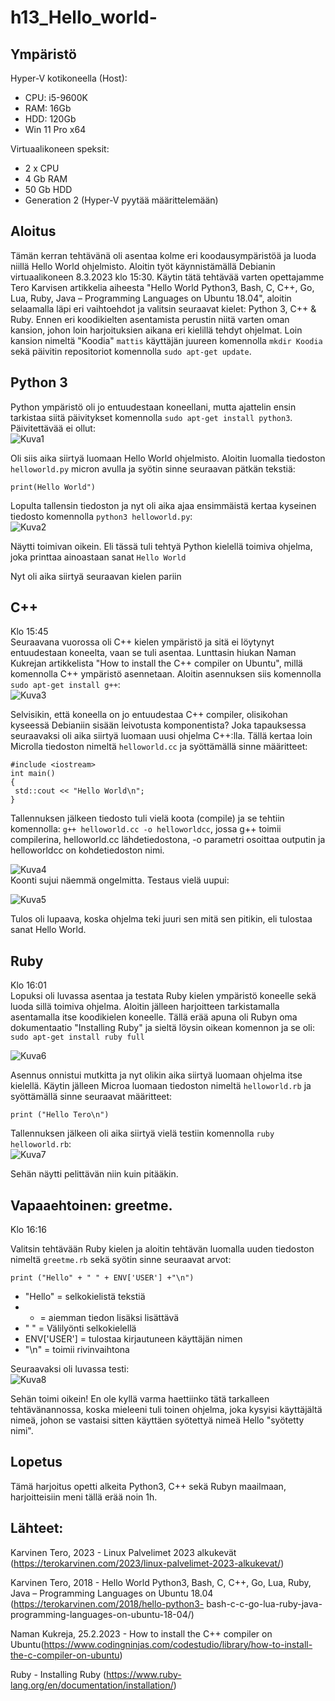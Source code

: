 # h13_Hello_world-


## Ympäristö

Hyper-V kotikoneella (Host):

- CPU: i5-9600K
- RAM: 16Gb
- HDD: 120Gb
- Win 11 Pro x64

Virtuaalikoneen speksit:

- 2 x CPU
- 4 Gb RAM
- 50 Gb HDD
- Generation 2 (Hyper-V pyytää määrittelemään)


## Aloitus 
Tämän kerran tehtävänä oli asentaa kolme eri koodausympäristöä ja luoda niillä Hello World ohjelmisto. Aloitin työt käynnistämällä Debianin virtuaalikoneen 8.3.2023 klo 15:30. Käytin tätä tehtävää varten opettajamme Tero Karvisen artikkelia aiheesta "Hello World Python3, Bash, C, C++, Go, Lua, Ruby, Java – Programming Languages on Ubuntu 18.04", aloitin selaamalla läpi eri vaihtoehdot ja valitsin seuraavat kielet: Python 3, C++ & Ruby. Ennen eri koodikielten asentamista perustin niitä varten oman kansion, johon loin harjoituksien aikana eri kielillä tehdyt ohjelmat. Loin kansion nimeltä "Koodia" ```mattis``` käyttäjän juureen komennolla ```mkdir Koodia``` sekä päivitin repositoriot komennolla ```sudo apt-get update```.


## Python 3
Python ympäristö oli jo entuudestaan koneellani, mutta ajattelin ensin tarkistaa siitä päivitykset komennolla ```sudo apt-get install python3```.
Päivitettävää ei ollut: </br>
![Kuva1](https://user-images.githubusercontent.com/122887740/223729317-280a4b6f-37e7-4071-b735-ff4a273cde06.png)</br>


Oli siis aika siirtyä luomaan Hello World ohjelmisto. Aloitin luomalla tiedoston ```helloworld.py``` micron avulla ja syötin sinne seuraavan pätkän tekstiä: </br>
```
print(Hello World")
```
Lopulta tallensin tiedoston ja nyt oli aika ajaa ensimmäistä kertaa kyseinen tiedosto komennolla ```python3 helloworld.py```: </br>
![Kuva2](https://user-images.githubusercontent.com/122887740/223729345-df0c8875-58d2-4872-b777-c25b7b0b1bf8.png)


Näytti toimivan oikein. Eli tässä tuli tehtyä Python kielellä toimiva ohjelma, joka printtaa ainoastaan sanat ```Hello World```


Nyt oli aika siirtyä seuraavan kielen pariin


## C++
Klo 15:45 </br>
Seuraavana vuorossa oli C++ kielen ympäristö ja sitä ei löytynyt entuudestaan koneelta, vaan se tuli asentaa. Lunttasin hiukan Naman Kukrejan artikkelista "How to install the C++ compiler on Ubuntu", millä komennolla C++ ympäristö asennetaan. Aloitin asennuksen siis komennolla ```sudo apt-get install g++```:</br>
![Kuva3](https://user-images.githubusercontent.com/122887740/223730383-8869cae0-0409-4617-a704-868d0066c723.png)</br>


Selvisikin, että koneella on jo entuudestaa C++ compiler, olisikohan kyseessä Debianiin sisään leivotusta komponentista? Joka tapauksessa seuraavaksi oli aika siirtyä luomaan uusi ohjelma C++:lla. Tällä kertaa loin Microlla tiedoston nimeltä ```helloworld.cc``` ja syöttämällä sinne määritteet: </br>
```
#include <iostream>
int main()
{
 std::cout << "Hello World\n";
}
```

Tallennuksen jälkeen tiedosto tuli vielä koota (compile) ja se tehtiin komennolla: ```g++ helloworld.cc -o helloworldcc```, jossa g++ toimii compilerina, helloworld.cc lähdetiedostona, -o parametri osoittaa outputin ja helloworldcc on kohdetiedoston nimi. </br>

![Kuva4](https://user-images.githubusercontent.com/122887740/223731713-74c19c86-f2a6-4e96-b6ca-0dbb435f8e6c.png) </br>
Koonti sujui näemmä ongelmitta. Testaus vielä uupui: </br>

![Kuva5](https://user-images.githubusercontent.com/122887740/223732390-7ef80a06-cf16-4d72-ade8-9dad0d9fbfc6.png)


Tulos oli lupaava, koska ohjelma teki juuri sen mitä sen pitikin, eli tulostaa sanat Hello World.

## Ruby
Klo 16:01 </br>
Lopuksi oli luvassa asentaa ja testata Ruby kielen ympäristö koneelle sekä luoda sillä toimiva ohjelma. Aloitin jälleen harjoitteen tarkistamalla asentamalla itse koodikielen koneelle. Tällä erää apuna oli Rubyn oma dokumentaatio "Installing Ruby" ja sieltä löysin oikean komennon ja se oli: ```sudo apt-get install ruby full``` </br>

![Kuva6](https://user-images.githubusercontent.com/122887740/223733492-5484c787-df50-447c-8a0e-4fc03d18db00.png) </br>

Asennus onnistui mutkitta ja nyt olikin aika siirtyä luomaan ohjelma itse kielellä. Käytin jälleen Microa luomaan tiedoston nimeltä ```helloworld.rb``` ja syöttämällä sinne seuraavat määritteet: </br>
```
print ("Hello Tero\n")
```


Tallennuksen jälkeen oli aika siirtyä vielä testiin komennolla ```ruby helloworld.rb```: </br>
![Kuva7](https://user-images.githubusercontent.com/122887740/223734230-536ec0ea-491a-4c64-9131-4c95bba397ea.png)</br>


Sehän näytti pelittävän niin kuin pitääkin.


## Vapaaehtoinen: greetme.
Klo 16:16 </br>

Valitsin tehtävään Ruby kielen ja aloitin tehtävän luomalla uuden tiedoston nimeltä ```greetme.rb``` sekä syötin sinne seuraavat arvot: </br>
```
print ("Hello" + " " + ENV['USER'] +"\n")
```


- "Hello" = selkokielistä tekstiä
- + = aiemman tiedon lisäksi lisättävä
- " " = Välilyönti selkokielellä
- ENV['USER'] = tulostaa kirjautuneen käyttäjän nimen
- "\n" = toimii rivinvaihtona


Seuraavaksi oli luvassa testi: </br>
![Kuva8](https://user-images.githubusercontent.com/122887740/223736449-ccef9802-b542-4386-861b-d9ba40f50371.png)</br>

Sehän toimi oikein! En ole kyllä varma haettiinko tätä tarkalleen tehtävänannossa, koska mieleeni tuli toinen ohjelma, joka kysyisi käyttäjältä nimeä, johon se vastaisi sitten käyttäen syötettyä nimeä Hello "syötetty nimi".




## Lopetus
Tämä harjoitus opetti alkeita Python3, C++ sekä Rubyn maailmaan, harjoitteisiin meni tällä erää noin 1h.

## Lähteet:
Karvinen Tero, 2023 - Linux Palvelimet 2023 alkukevät (https://terokarvinen.com/2023/linux-palvelimet-2023-alkukevat/)

Karvinen Tero, 2018 - Hello World Python3, Bash, C, C++, Go, Lua, Ruby, Java – Programming Languages on Ubuntu 18.04 (https://terokarvinen.com/2018/hello-python3-
bash-c-c-go-lua-ruby-java-programming-languages-on-ubuntu-18-04/)

Naman Kukreja, 25.2.2023 - How to install the C++ compiler on Ubuntu(https://www.codingninjas.com/codestudio/library/how-to-install-the-c-compiler-on-ubuntu)

Ruby - Installing Ruby (https://www.ruby-lang.org/en/documentation/installation/)
